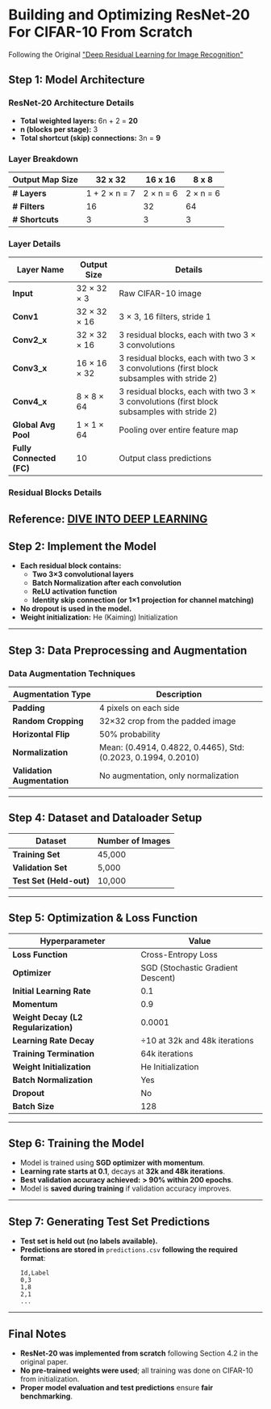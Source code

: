 # **Building and Optimizing ResNet-20 For CIFAR-10 From Scratch**
Following the Original ["Deep Residual Learning for Image Recognition"](https://www.cv-foundation.org/openaccess/content_cvpr_2016/papers/He_Deep_Residual_Learning_CVPR_2016_paper.pdf)

## **Step 1: Model Architecture**
### **ResNet-20 Architecture Details**
- **Total weighted layers:** 6n + 2 = **20**
- **n (blocks per stage):** 3
- **Total shortcut (skip) connections:** 3n = **9**

### **Layer Breakdown**
| **Output Map Size** | **32 x 32** | **16 x 16** | **8 x 8** |
|---------------------|------------|------------|-----------|
| **# Layers**       | 1 + 2 × n = 7 | 2 × n = 6 | 2 × n = 6 |
| **# Filters**      | 16         | 32         | 64        |
| **# Shortcuts**    | 3          | 3          | 3         |

### **Layer Details**
| **Layer Name**  | **Output Size**  | **Details** |
|----------------|----------------|-------------|
| **Input**      | 32 × 32 × 3     | Raw CIFAR-10 image |
| **Conv1**      | 32 × 32 × 16    | 3 × 3, 16 filters, stride 1 |
| **Conv2_x**    | 32 × 32 × 16    | 3 residual blocks, each with two 3 × 3 convolutions |
| **Conv3_x**    | 16 × 16 × 32    | 3 residual blocks, each with two 3 × 3 convolutions (first block subsamples with stride 2) |
| **Conv4_x**    | 8 × 8 × 64      | 3 residual blocks, each with two 3 × 3 convolutions (first block subsamples with stride 2) |
| **Global Avg Pool** | 1 × 1 × 64 | Pooling over entire feature map |
| **Fully Connected (FC)** | 10 | Output class predictions |

### Residual Blocks Details 
Reference: [DIVE INTO DEEP LEARNING](https://d2l.ai/chapter_convolutional-modern/resnet.html)
---

## **Step 2: Implement the Model**
- **Each residual block contains:**  
  - **Two 3×3 convolutional layers**  
  - **Batch Normalization after each convolution**  
  - **ReLU activation function**  
  - **Identity skip connection (or 1×1 projection for channel matching)**  
- **No dropout is used in the model.**
- **Weight initialization:** He (Kaiming) Initialization

---

## **Step 3: Data Preprocessing and Augmentation**
### **Data Augmentation Techniques**
| **Augmentation Type** | **Description** |
|----------------------|----------------|
| **Padding**         | 4 pixels on each side |
| **Random Cropping** | 32×32 crop from the padded image |
| **Horizontal Flip** | 50% probability |
| **Normalization**   | Mean: (0.4914, 0.4822, 0.4465), Std: (0.2023, 0.1994, 0.2010) |
| **Validation Augmentation** | No augmentation, only normalization |

---

## **Step 4: Dataset and Dataloader Setup**
| **Dataset** | **Number of Images** |
|------------|---------------------|
| **Training Set** | 45,000 |
| **Validation Set** | 5,000 |
| **Test Set (Held-out)** | 10,000 |

---

## **Step 5: Optimization & Loss Function**
| **Hyperparameter** | **Value** |
|-------------------|----------|
| **Loss Function** | Cross-Entropy Loss |
| **Optimizer** | SGD (Stochastic Gradient Descent) |
| **Initial Learning Rate** | 0.1 |
| **Momentum** | 0.9 |
| **Weight Decay (L2 Regularization)** | 0.0001 |
| **Learning Rate Decay** | ÷10 at 32k and 48k iterations |
| **Training Termination** | 64k iterations |
| **Weight Initialization** | He Initialization |
| **Batch Normalization** | Yes |
| **Dropout** | No |
| **Batch Size** | 128 |

---

## **Step 6: Training the Model**
- Model is trained using **SGD optimizer with momentum**.
- **Learning rate starts at 0.1**, decays at **32k and 48k iterations**.
- **Best validation accuracy achieved:** **> 90% within 200 epochs**.
- Model is **saved during training** if validation accuracy improves.

---

## **Step 7: Generating Test Set Predictions**
- **Test set is held out (no labels available).**
- **Predictions are stored in** `predictions.csv` **following the required format**:
  ```
  Id,Label
  0,3
  1,8
  2,1
  ...
  ```
---

## **Final Notes**
- **ResNet-20 was implemented from scratch** following Section 4.2 in the original paper.
- **No pre-trained weights were used**; all training was done on CIFAR-10 from initialization.
- **Proper model evaluation and test predictions** ensure **fair benchmarking**.
